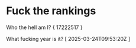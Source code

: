 # Fuck the rankings

Who the hell am I?
{ 17222517 }

What fucking year is it?
[ 2025-03-24T09:53:20Z ]
